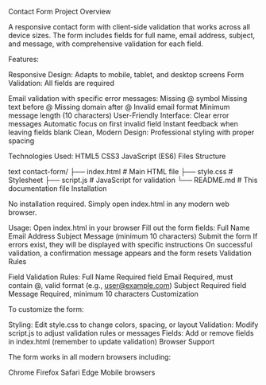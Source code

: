Contact Form Project
Overview

A responsive contact form with client-side validation that works across all device sizes. The form includes fields for full name, email address, subject, and message, with comprehensive validation for each field.

Features:

Responsive Design: Adapts to mobile, tablet, and desktop screens
Form Validation:
All fields are required


Email validation with specific error messages:
Missing @ symbol
Missing text before @
Missing domain after @
Invalid email format
Minimum message length (10 characters)
User-Friendly Interface:
Clear error messages
Automatic focus on first invalid field
Instant feedback when leaving fields blank
Clean, Modern Design: Professional styling with proper spacing

Technologies Used:
HTML5
CSS3
JavaScript (ES6)
Files Structure

text
contact-form/
├── index.html        # Main HTML file
├── style.css         # Stylesheet
├── script.js         # JavaScript for validation
└── README.md         # This documentation file
Installation

No installation required. Simply open index.html in any modern web browser.

Usage:
Open index.html in your browser
Fill out the form fields:
Full Name
Email Address
Subject
Message (minimum 10 characters)
Submit the form
If errors exist, they will be displayed with specific instructions
On successful validation, a confirmation message appears and the form resets
Validation Rules

Field	Validation Rules:
Full Name	Required field
Email	Required, must contain @, valid format (e.g., user@example.com)
Subject	Required field
Message	Required, minimum 10 characters
Customization

To customize the form:

Styling: Edit style.css to change colors, spacing, or layout
Validation: Modify script.js to adjust validation rules or messages
Fields: Add or remove fields in index.html (remember to update validation)
Browser Support

The form works in all modern browsers including:

Chrome
Firefox
Safari
Edge
Mobile browsers
